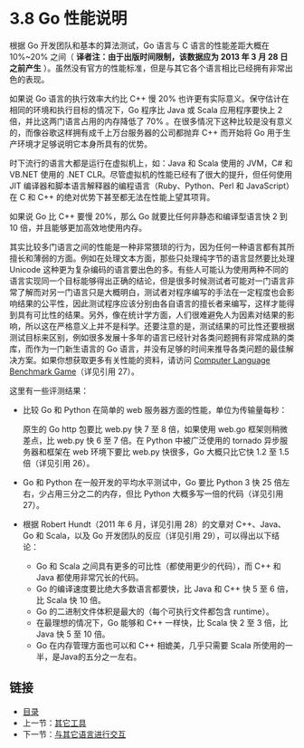 # 3.8 Go 性能说明

根据 Go 开发团队和基本的算法测试，Go 语言与 C 语言的性能差距大概在 10%~20% 之间（ **译者注：由于出版时间限制，该数据应为 2013 年 3 月 28 日之前产生** ）。虽然没有官方的性能标准，但是与其它各个语言相比已经拥有非常出色的表现。

如果说 Go 语言的执行效率大约比 C++ 慢 20% 也许更有实际意义。保守估计在相同的环境和执行目标的情况下，Go 程序比 Java 或 Scala 应用程序要快上 2 倍，并比这两门语言占用的内存降低了 70% 。在很多情况下这种比较是没有意义的，而像谷歌这样拥有成千上万台服务器的公司都抛弃 C++ 而开始将 Go 用于生产环境才足够说明它本身所具有的优势。

时下流行的语言大都是运行在虚拟机上，如：Java 和 Scala 使用的 JVM，C# 和 VB.NET 使用的 .NET CLR。尽管虚拟机的性能已经有了很大的提升，但任何使用 JIT 编译器和脚本语言解释器的编程语言（Ruby、Python、Perl 和 JavaScript）在 C 和 C++ 的绝对优势下甚至都无法在性能上望其项背。

如果说 Go 比 C++ 要慢 20%，那么 Go 就要比任何非静态和编译型语言快 2 到 10 倍，并且能够更加高效地使用内存。

其实比较多门语言之间的性能是一种非常猥琐的行为，因为任何一种语言都有其所擅长和薄弱的方面。例如在处理文本方面，那些只处理纯字节的语言显然要比处理 Unicode 这种更为复杂编码的语言要出色的多。有些人可能认为使用两种不同的语言实现同一个目标能够得出正确的结论，但是很多时候测试者可能对一门语言非常了解而对另一门语言只是大概明白，测试者对程序编写的手法在一定程度也会影响结果的公平性，因此测试程序应该分别由各自语言的擅长者来编写，这样才能得到具有可比性的结果。另外，像在统计学方面，人们很难避免人为因素对结果的影响，所以这在严格意义上并不是科学。还要注意的是，测试结果的可比性还要根据测试目标来区别，例如很多发展十多年的语言已经针对各类问题拥有非常成熟的类库，而作为一门新生语言的 Go 语言，并没有足够的时间来推导各类问题的最佳解决方案。如果你想获取更多有关性能的资料，请访问 [Computer Language Benchmark Game](http://shootout.alioth.debian.org/)（详见引用 27）。

这里有一些评测结果：

- 比较 Go 和 Python 在简单的 web 服务器方面的性能，单位为传输量每秒：
	
	原生的 Go http 包要比 web.py 快 7 至 8 倍，如果使用 web.go 框架则稍微差点，比 web.py 快 6 至 7 倍。在 Python 中被广泛使用的 tornado 异步服务器和框架在 web 环境下要比 web.py 快很多，Go 大概只比它快 1.2 至 1.5 倍（详见引用 26）。

- Go 和 Python 在一般开发的平均水平测试中，Go 要比 Python 3 快 25 倍左右，少占用三分之二的内存，但比 Python 大概多写一倍的代码（详见引用 27）。
- 根据 Robert Hundt（2011 年 6 月，详见引用 28）的文章对 C++、Java、Go 和 Scala，以及 Go 开发团队的反应（详见引用 29），可以得出以下结论：
	
	- Go 和 Scala 之间具有更多的可比性（都使用更少的代码），而 C++ 和 Java 都使用非常冗长的代码。
	- Go 的编译速度要比绝大多数语言都要快，比 Java 和 C++ 快 5 至 6 倍，比 Scala 快 10 倍。	
	- Go 的二进制文件体积是最大的（每个可执行文件都包含 runtime）。	
	- 在最理想的情况下，Go 能够和 C++ 一样快，比 Scala 快 2 至 3 倍，比 Java 快 5 至 10 倍。	
	- Go 在内存管理方面也可以和 C++ 相媲美，几乎只需要 Scala 所使用的一半，是Java的五分之一左右。

## 链接

- [目录](directory.md)
- 上一节：[其它工具](03.7.md)
- 下一节：[与其它语言进行交互](03.9.md)
